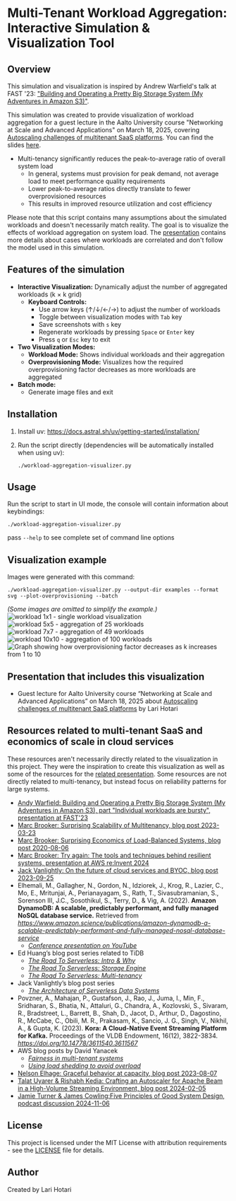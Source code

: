 # Multi-Tenant Workload Aggregation: Interactive Simulation & Visualization Tool

## Overview

This simulation and visualization is inspired by Andrew Warfield's talk at FAST '23: ["Building and Operating a Pretty Big Storage System (My Adventures in Amazon S3)"](https://www.youtube.com/watch?v=sc3J4McebHE&t=1333s).

This simulation was created to provide visualization of workload aggregation for a guest lecture in the Aalto University course "Networking at Scale and Advanced Applications" on March 18, 2025, covering [Autoscaling challenges of multitenant SaaS platforms](https://lhotari.github.io/workload-aggregation-visualizer/presentation/Autoscaling%20challenges%20of%20multitenant%20SaaS%20platforms.pdf). You can find the slides [here](https://lhotari.github.io/workload-aggregation-visualizer/presentation/Autoscaling%20challenges%20of%20multitenant%20SaaS%20platforms.pdf).

* Multi-tenancy significantly reduces the peak-to-average ratio of overall system load
  * In general, systems must provision for peak demand, not average load to meet performance quality requirements
  * Lower peak-to-average ratios directly translate to fewer overprovisioned resources
  * This results in improved resource utilization and cost efficiency

Please note that this script contains many assumptions about the simulated workloads and doesn't necessarily match reality. The goal is to visualize the effects of workload aggregation on system load. The [presentation](https://lhotari.github.io/workload-aggregation-visualizer/presentation/Autoscaling%20challenges%20of%20multitenant%20SaaS%20platforms.pdf) contains more details about cases where workloads are correlated and don't follow the model used in this simulation.

## Features of the simulation

- **Interactive Visualization:** Dynamically adjust the number of aggregated workloads (k × k grid)
  - **Keyboard Controls:**
    - Use arrow keys (↑/↓/←/→) to adjust the number of workloads
    - Toggle between visualization modes with `Tab` key
    - Save screenshots with `s` key
    - Regenerate workloads by pressing `Space` or `Enter` key
    - Press `q` or `Esc` key to exit
- **Two Visualization Modes:**
  - **Workload Mode:** Shows individual workloads and their aggregation
  - **Overprovisioning Mode:** Visualizes how the required overprovisioning factor decreases as more workloads are aggregated
- **Batch mode:**
  - Generate image files and exit

## Installation

1. Install uv: https://docs.astral.sh/uv/getting-started/installation/

2. Run the script directly (dependencies will be automatically installed when using uv):

   ```shell
   ./workload-aggregation-visualizer.py
   ```

## Usage

Run the script to start in UI mode, the console will contain information about keybindings:

```shell
./workload-aggregation-visualizer.py
```

pass `--help` to see complete set of command line options

## Visualization example

Images were generated with this command:

```shell
./workload-aggregation-visualizer.py --output-dir examples --format svg --plot-overprovisioning --batch
```
_(Some images are omitted to simplify the example.)_
![workload 1x1 - single workload visualization](examples/aggregated_workloads_1x1.svg)
![workload 5x5 - aggregation of 25 workloads](examples/aggregated_workloads_5x5.svg)
![workload 7x7 - aggregation of 49 workloads](examples/aggregated_workloads_7x7.svg)
![workload 10x10 - aggregation of 100 workloads](examples/aggregated_workloads_10x10.svg)
![Graph showing how overprovisioning factor decreases as k increases from 1 to 10](examples/overprovisioning_factor_k1-10.svg)

## Presentation that includes this visualization

* Guest lecture for Aalto University course “Networking at Scale and Advanced Applications” on March 18, 2025 about [Autoscaling challenges of multitenant SaaS platforms](https://lhotari.github.io/workload-aggregation-visualizer/presentation/Autoscaling%20challenges%20of%20multitenant%20SaaS%20platforms.pdf) by Lari Hotari

## Resources related to multi-tenant SaaS and economics of scale in cloud services

These resources aren't necessarily directly related to the visualization in this project. They were the inspiration to create this visualization as well as some of the resources for the [related presentation](https://lhotari.github.io/workload-aggregation-visualizer/presentation/Autoscaling%20challenges%20of%20multitenant%20SaaS%20platforms.pdf). Some resources are not directly related to multi-tenancy, but instead focus on reliability patterns for large systems.

* [Andy Warfield: Building and Operating a Pretty Big Storage System (My Adventures in Amazon S3), part "Individual workloads are bursty", presentation at FAST'23](https://www.youtube.com/watch?v=sc3J4McebHE&t=1333s)
* [Marc Brooker: Surprising Scalability of Multitenancy, blog post 2023-03-23](https://brooker.co.za/blog/2023/03/23/economics.html)
* [Marc Brooker: Surprising Economics of Load-Balanced Systems, blog post 2020-08-06](https://brooker.co.za/blog/2020/08/06/erlang.html)
* [Marc Brooker: Try again: The tools and techniques behind resilient systems, presentation at AWS re:Invent 2024](https://www.youtube.com/watch?v=rvHd4Y76-fs)
* [Jack Vanlightly: On the future of cloud services and BYOC, blog post 2023-09-25](https://jack-vanlightly.com/blog/2023/9/25/on-the-future-of-cloud-services-and-byoc)
* Elhemali\, M\.\, Gallagher\, N\.\, Gordon\, N\.\, Idziorek\, J\.\, Krog\, R\.\, Lazier\, C\.\, Mo\, E\.\, Mritunjai\, A\.\, Perianayagam\, S\.\, Rath\, T\.\, Sivasubramanian\, S\.\, Sorenson III\, J\.C\.\, Sosothikul\, S\.\, Terry\, D\.\, & Vig\, A\. \(2022\)\. __Amazon DynamoDB: A scalable\, predictably performant\, and fully managed NoSQL database service\.__ Retrieved from _https://www.amazon.science/publications/amazon-dynamodb-a-scalable-predictably-performant-and-fully-managed-nosql-database-service_
  * _[Conference presentation on YouTube](https://www.youtube.com/watch?v=9AkgiEJ_dA4)_
* Ed Huang’s blog post series related to TiDB
  * _[The Road To Serverless: Intro & Why](https://me.0xffff.me/dbaas1.html)_
  * _[The Road To Serverless: Storage Engine](https://me.0xffff.me/dbaas2.html)_
  * _[The Road To Serverless: Multi\-tenancy](https://me.0xffff.me/dbaas3.html)_
* Jack Vanlightly’s blog post series
  * _[The Architecture of Serverless Data Systems](https://jack-vanlightly.com/blog/2023/11/14/the-architecture-of-serverless-data-systems)_
* Povzner\, A\.\, Mahajan\, P\.\, Gustafson\, J\.\, Rao\, J\.\, Juma\, I\.\, Min\, F\.\, Sridharan\, S\.\, Bhatia\, N\.\, Attaluri\, G\.\, Chandra\, A\.\, Kozlovski\, S\.\, Sivaram\, R\.\, Bradstreet\, L\.\, Barrett\, B\.\, Shah\, D\.\, Jacot\, D\.\, Arthur\, D\.\, Dagostino\, R\.\, McCabe\, C\.\, Obili\, M\. R\.\, Prakasam\, K\.\, Sancio\, J\. G\.\, Singh\, V\.\, Nikhil\, A\.\, & Gupta\, K\. \(2023\)\.  __Kora: A Cloud\-Native Event Streaming Platform for Kafka\.__  Proceedings of the VLDB Endowment\, 16\(12\)\, 3822\-3834\.  _https://doi.org/10.14778/3611540.3611567_
* AWS blog posts by David Yanacek
  * _[Fairness in multi\-tenant systems](https://aws.amazon.com/builders-library/fairness-in-multi-tenant-systems/)_
  * _[Using load shedding to avoid overload](https://aws.amazon.com/builders-library/using-load-shedding-to-avoid-overload/)_
* [Nelson Elhage: Graceful behavior at capacity, blog post 2023-08-07](https://blog.nelhage.com/post/systems-at-capacity/)
* [Talat Uyarer & Rishabh Kedia: Crafting an Autoscaler for Apache Beam in a High-Volume Streaming Environment, blog post 2024-02-05](https://beam.apache.org/blog/apache-beam-flink-and-kubernetes-part3/)
* [Jamie Turner & James Cowling:Five Principles of Good System Design, podcast discussion 2024-11-06](https://youtu.be/RcofAOF0Icc)

## License

This project is licensed under the MIT License with attribution requirements - see the [LICENSE](LICENSE) file for details.

## Author

Created by Lari Hotari